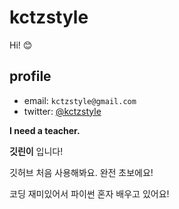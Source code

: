 # kctzstyle
Hi! 😊

## profile
- email: `kctzstyle@gmail.com`
- twitter: [@kctzstyle](https://twitter.com/kctzstyle)

**I need a teacher.**

**깃린이** 입니다!

깃허브 처음 사용해봐요. 완전 초보에요!

코딩 재미있어서 파이썬 혼자 배우고 있어요!

